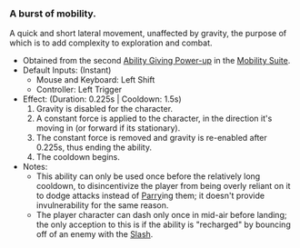 ### A burst of mobility.

A quick and short lateral movement, unaffected by gravity, the purpose of which is to add complexity to exploration and combat.

- Obtained from the second [Ability Giving Power-up](../../../Enviroment/Enviromental%20Features/Helpful/Power-ups/Ability%20Giving.md) in the [Mobility Suite](../../../Enviroment/Levels/Mobility%20Suite.md).
- Default Inputs: (Instant)
    - Mouse and Keyboard: Left Shift
    - Controller: Left Trigger
- Effect: (Duration: 0.225s | Cooldown: 1.5s)
    1. Gravity is disabled for the character.
    2. A constant force is applied to the character, in the direction it's moving in (or forward if its stationary).
    3. The constant force is removed and gravity is re-enabled after 0.225s, thus ending the ability.
    4. The cooldown begins.
- Notes:
    - This ability can only be used once before the relatively long cooldown, to disincentivize the player from being overly reliant on it to dodge attacks instead of [Parry](Parry.md)ing them; it doesn't provide invulnerability for the same reason.
    - The player character can dash only once in mid-air before landing; the only acception to this is if the ability is "recharged" by bouncing off of an enemy with the [Slash](Slash.md).
